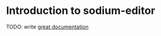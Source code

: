# Introduction to sodium-editor

TODO: write [great documentation](http://jacobian.org/writing/what-to-write/)
